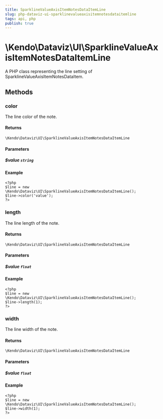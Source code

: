 ```yaml
---
title: SparklineValueAxisItemNotesDataItemLine
slug: php-dataviz-ui-sparklinevalueaxisitemnotesdataitemline
tags: api, php
publish: true
---
```


# \Kendo\Dataviz\UI\SparklineValueAxisItemNotesDataItemLine

A PHP class representing the line setting of SparklineValueAxisItemNotesDataItem.


## Methods

### color
The line color of the note.

#### Returns
`\Kendo\Dataviz\UI\SparklineValueAxisItemNotesDataItemLine`

#### Parameters

##### $value `string`



#### Example 
    <?php
    $line = new \Kendo\Dataviz\UI\SparklineValueAxisItemNotesDataItemLine();
    $line->color('value');
    ?>

### length
The line length of the note.

#### Returns
`\Kendo\Dataviz\UI\SparklineValueAxisItemNotesDataItemLine`

#### Parameters

##### $value `float`



#### Example 
    <?php
    $line = new \Kendo\Dataviz\UI\SparklineValueAxisItemNotesDataItemLine();
    $line->length(1);
    ?>

### width
The line width of the note.

#### Returns
`\Kendo\Dataviz\UI\SparklineValueAxisItemNotesDataItemLine`

#### Parameters

##### $value `float`



#### Example 
    <?php
    $line = new \Kendo\Dataviz\UI\SparklineValueAxisItemNotesDataItemLine();
    $line->width(1);
    ?>

 
